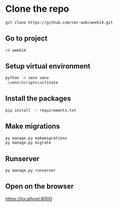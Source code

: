 # Clone the repo

```bash
git clone https://github.com/cmr-web/week14.git
```

## Go to project

```bash
cd week14
```

## Setup virtual environment

```bash
python -m venv venv
.\venv\Scripts\activate
```
## Install the packages 

```bash
pip install -r requirements.txt
```

## Make migrations

```bash
py manage.py makemigrations 
py manage.py migrate

```

## Runserver

```bash
py manage.py runserver
```

## Open on the browser 

[https://localhost:8000](https://localhost:8000)